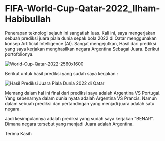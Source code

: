 # FIFA-World-Cup-Qatar-2022_Ilham-Habibullah
Penerapan teknologi sejauh ini sangatlah luas. Kali ini, saya mengerjakan sebuah prediksi juara piala dunia sepak bola 2022 di Qatar menggunakan konsep Artificial Intelligence (AI). Sangat mengejutkan, Hasil dari prediksi yang saya kerjakan menghasilkan negara Argentina Sebagai Juara. Berikut portofolionya.


![World-Cup-Qatar-2022-2560x1600](https://user-images.githubusercontent.com/83297281/209441477-b5b67013-75d8-4bbc-8d84-46346cda16ed.jpg)



Berikut untuk hasil prediksi yang sudah saya kerjakan :

![Hasil Prediksi Juara Piala Dunia 2022 di Qatar](https://user-images.githubusercontent.com/83297281/209441523-97930aee-de6f-4ee0-8b62-37d045fb62b0.png)



Memang dalam hal ini final dari prediksi saya adalah Argentina VS Portugal. Yang sebenarnya dalam dunia nyata adalah Argentina VS Prancis. Namun dalam sebuah prediksi dan pertandingan yang menjadi juara adalah satu negara.

Jadi kesimpulannya adalah prediksi yang sudah saya kerjakan "BENAR".
Dimana negara tersebut yang menjadi Juara adalah Argentina.


Terima Kasih 
